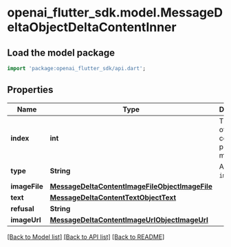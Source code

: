 # openai_flutter_sdk.model.MessageDeltaObjectDeltaContentInner

## Load the model package
```dart
import 'package:openai_flutter_sdk/api.dart';
```

## Properties
Name | Type | Description | Notes
------------ | ------------- | ------------- | -------------
**index** | **int** | The index of the content part in the message. | 
**type** | **String** | Always `image_file`. | 
**imageFile** | [**MessageDeltaContentImageFileObjectImageFile**](MessageDeltaContentImageFileObjectImageFile.md) |  | [optional] 
**text** | [**MessageDeltaContentTextObjectText**](MessageDeltaContentTextObjectText.md) |  | [optional] 
**refusal** | **String** |  | [optional] 
**imageUrl** | [**MessageDeltaContentImageUrlObjectImageUrl**](MessageDeltaContentImageUrlObjectImageUrl.md) |  | [optional] 

[[Back to Model list]](../README.md#documentation-for-models) [[Back to API list]](../README.md#documentation-for-api-endpoints) [[Back to README]](../README.md)


